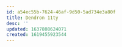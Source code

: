 ```yaml
---
id: a54ec55b-7624-46af-9d50-5ad734e3a80f
title: Dendron 11ty
desc: ''
updated: 1637808624071
created: 1619455923544
---
```


